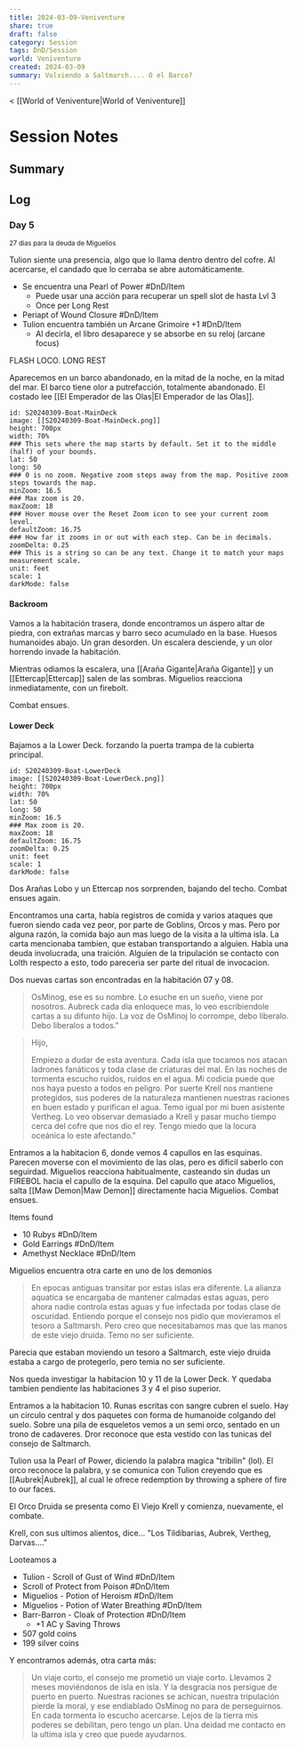 ```yaml
---
title: 2024-03-09-Veniventure
share: true
draft: false
category: Session
tags: DnD/Session
world: Veniventure
created: 2024-03-09
summary: Volviendo a Saltmarch.... O el Barco?
---
```

< [[World of Veniventure|World of Veniventure]]
# Session Notes

## Summary

## Log

### Day 5
<small>27 dias para la deuda de Miguelios</small>

Tulion siente una presencia, algo que lo llama dentro dentro del cofre. Al acercarse, el candado que lo cerraba se abre automáticamente.

- Se encuentra una Pearl of Power #DnD/Item 
	- Puede usar una acción para recuperar un spell slot de hasta Lvl 3
	- Once per Long Rest
- Periapt of Wound Closure #DnD/Item 
- Tulion encuentra también un Arcane Grimoire +1 #DnD/Item 
	- Al decirla, el libro desaparece y se absorbe en su reloj (arcane focus)

FLASH LOCO. LONG REST

Aparecemos en un barco abandonado, en la mitad de la noche, en la mitad del mar. El barco tiene olor a putrefacción, totalmente abandonado. El costado lee [[El Emperador de las Olas|El Emperador de las Olas]]. 

```leaflet 
id: S20240309-Boat-MainDeck
image: [[S20240309-Boat-MainDeck.png]] 
height: 700px  
width: 70%  
### This sets where the map starts by default. Set it to the middle (half) of your bounds.  
lat: 50  
long: 50  
### 0 is no zoom. Negative zoom steps away from the map. Positive zoom steps towards the map.  
minZoom: 16.5  
### Max zoom is 20.  
maxZoom: 18  
### Hover mouse over the Reset Zoom icon to see your current zoom level.  
defaultZoom: 16.75  
### How far it zooms in or out with each step. Can be in decimals.  
zoomDelta: 0.25  
### This is a string so can be any text. Change it to match your maps measurement scale.  
unit: feet  
scale: 1  
darkMode: false
```


#### Backroom

Vamos a la habitación trasera, donde encontramos un áspero altar de piedra, con extrañas marcas y barro seco acumulado en la base. Huesos humanoides abajo. Un gran desorden. Un escalera desciende, y un olor horrendo invade la habitación.


Mientras odiamos la escalera, una [[Araña Gigante|Araña Gigante]] y un [[Ettercap|Ettercap]] salen de las sombras. Miguelios reacciona inmediatamente, con un firebolt.

Combat ensues.

#### Lower Deck

Bajamos a la Lower Deck. forzando la puerta trampa de la cubierta principal.  

```leaflet 
id: S20240309-Boat-LowerDeck
image: [[S20240309-Boat-LowerDeck.png]]
height: 700px  
width: 70%  
lat: 50  
long: 50  
minZoom: 16.5  
### Max zoom is 20.  
maxZoom: 18  
defaultZoom: 16.75  
zoomDelta: 0.25  
unit: feet  
scale: 1  
darkMode: false
```

Dos Arañas Lobo y un Ettercap nos sorprenden, bajando del techo. Combat ensues again.

Encontramos una carta, había registros de comida y varios ataques que fueron siendo cada vez peor, por parte de Goblins, Orcos y mas. Pero por alguna razón, la comida bajo aun mas luego de la visita a la ultima isla. La carta mencionaba tambien, que estaban transportando a alguien. Había una deuda involucrada, una traición. Alguien de la tripulación se contacto con Lolth respecto a esto, todo pareceria ser parte del ritual de invocacion. 

Dos nuevas cartas son encontradas en la habitación 07 y 08.

> OsMinog, ese es su nombre. Lo esuche en un sueño, viene por nosotros. Aubreck cada dia enloquece mas, lo veo escribiendole cartas a su difunto hijo. La voz de OsMinoj lo corrompe, debo liberalo. Debo liberalos a todos."

> Hijo,
>
> Empiezo a dudar de esta aventura. Cada isla que tocamos nos atacan ladrones fanáticos y toda clase de criaturas del mal. En las noches de tormenta escucho ruidos, ruidos en el agua. Mi codicia puede que nos haya puesto a todos en peligro. Por suerte Krell nos mantiene protegidos, sus poderes de la naturaleza mantienen nuestras raciones en buen estado y purifican el agua. Temo igual por mi buen asistente Vertheg. Lo veo observar demasiado a Krell y pasar mucho tiempo cerca del cofre que nos dio el rey. Tengo miedo que la locura oceánica lo este afectando."


Entramos a la habitacion 6, donde vemos 4 capullos en las esquinas. Parecen moverse con el movimiento de las olas, pero es dificil saberlo con seguirdad. Miguelios reacciona habitualmente, casteando sin dudas un FIREBOL hacia el capullo de la esquina. Del capullo que ataco Miguelios, salta [[Maw Demon|Maw Demon]] directamente hacia Miguelios. Combat ensues.

Items found
- 10 Rubys #DnD/Item 
- Gold Earrings #DnD/Item 
- Amethyst Necklace #DnD/Item 

Miguelios encuentra otra carte en uno de los demonios

> En epocas antiguas transitar por estas islas era diferente. La alianza aquatica se encargaba de mantener calmadas estas aguas, pero ahora nadie controla estas aguas y fue infectada por todas clase de oscuridad.  Entiendo porque el consejo nos pidio que movieramos el tesoro a Saltmarsh. Pero creo que necesitabamos mas que las manos de este viejo druida. Temo no ser suficiente.

Parecia que estaban moviendo un tesoro a Saltmarch, este viejo druida estaba a cargo de protegerlo, pero temia no ser suficiente. 

Nos queda investigar la habitacion 10 y 11 de la Lower Deck. Y quedaba tambien pendiente las habitaciones 3 y 4 el piso superior.

Entramos a la habitacion 10. Runas escritas con sangre cubren el suelo. Hay un circulo central y dos paquetes con forma de humanoide colgando del suelo. Sobre una pila de esqueletos vemos a un semi orco, sentado en un trono de cadaveres. Dror reconoce que esta vestido con las tunicas del consejo de Saltmarch. 

Tulion usa la Pearl of Power, diciendo la palabra magica "tribilin" (lol). El orco reconoce la palabra, y se comunica con Tulion creyendo que es [[Aubrek|Aubrek]], al cual le ofrece redemption by throwing a sphere of fire to our faces. 

El Orco Druida se presenta como El Viejo Krell y comienza, nuevamente, el combate. 

Krell, con sus ultimos alientos, dice... "Los Tildibarias, Aubrek, Vertheg, Darvas...."


Looteamos a  

- Tulion - Scroll of Gust of Wind #DnD/Item 
- Scroll of Protect from Poison #DnD/Item 
- Miguelios - Potion of Heroism #DnD/Item 
- Miguelios - Potion of Water Breathing #DnD/Item 
- Barr-Barron - Cloak of Protection #DnD/Item 
	- +1 AC y Saving Throws
- 507 gold coins  
- 199 silver coins

Y encontramos además, otra carta más: 

> Un viaje corto, el consejo me prometió un viaje corto. Llevamos 2 meses moviéndonos de isla en isla. Y la desgracia nos persigue de puerto en puerto. Nuestras raciones se achican, nuestra tripulación pierde la moral, y ese endiablado OsMinog no para de perseguirnos. En cada tormenta lo escucho acercarse. Lejos de la tierra mis poderes se debilitan, pero tengo un plan. Una deidad me contacto en la ultima isla y creo que puede ayudarnos.













